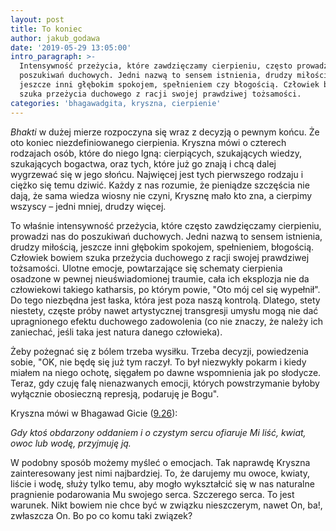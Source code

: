```yaml
---
layout: post
title: To koniec
author: jakub_godawa
date: '2019-05-29 13:05:00'
intro_paragraph: >-
  Intensywność przeżycia, które zawdzięczamy cierpieniu, często prowadzi nas do
  poszukiwań duchowych. Jedni nazwą to sensem istnienia, drudzy miłością,
  jeszcze inni głębokim spokojem, spełnieniem czy błogością. Człowiek bowiem
  szuka przeżycia duchowego z racji swojej prawdziwej tożsamości.
categories: 'bhagawadgita, kryszna, cierpienie'
---
```

_Bhakti_ w dużej mierze rozpoczyna się wraz z decyzją o pewnym końcu. Że oto koniec niezdefiniowanego cierpienia. Kryszna mówi o czterech rodzajach osób, które do niego lgną: cierpiących, szukających wiedzy, szukających bogactwa, oraz tych, które już go znają i chcą dalej wygrzewać się w jego słońcu. Najwięcej jest tych pierwszego rodzaju i ciężko się temu dziwić. Każdy z nas rozumie, że pieniądze szczęścia nie dają, że sama wiedza wiosny nie czyni, Krysznę mało kto zna, a cierpimy wszyscy – jedni mniej, drudzy więcej.

To właśnie intensywność przeżycia, które często zawdzięczamy cierpieniu, prowadzi nas do poszukiwań duchowych. Jedni nazwą to sensem istnienia, drudzy miłością, jeszcze inni głębokim spokojem, spełnieniem, błogością. Człowiek bowiem szuka przeżycia duchowego z racji swojej prawdziwej tożsamości. Ulotne emocje, powtarzające się schematy cierpienia osadzone w pewnej nieuświadomionej traumie, cała ich eksplozja nie da człowiekowi takiego katharsis, po którym powie, "Oto mój cel się wypełnił". Do tego niezbędna jest łaska, która jest poza naszą kontrolą. Dlatego, stety niestety, częste próby nawet artystycznej transgresji umysłu mogą nie dać upragnionego efektu duchowego zadowolenia (co nie znaczy, że należy ich zaniechać, jeśli taka jest natura danego człowieka).

Żeby pożegnać się z bólem trzeba wysiłku. Trzeba decyzji, powiedzenia sobie, "OK, nie będę się już tym raczył. To był niezwykły pokarm i kiedy miałem na niego ochotę, sięgałem po dawne wspomnienia jak po słodycze. Teraz, gdy czuję falę nienazwanych emocji, których powstrzymanie byłoby wyłącznie obosieczną represją, podaruję je Bogu".

Kryszna mówi w Bhagawad Gicie ([9.26](http://www.bhagavadgita.eu/?p=4017)): 

_Gdy ktoś obdarzony oddaniem i o czystym sercu ofiaruje Mi liść, kwiat, owoc lub wodę, przyjmuję ją._

W podobny sposób możemy myśleć o emocjach. Tak naprawdę Kryszna zainteresowany jest nimi najbardziej. To, że darujemy mu owoce, kwiaty, liście i wodę, służy tylko temu, aby mogło wykształcić się w nas naturalne pragnienie podarowania Mu swojego serca. Szczerego serca. To jest warunek. Nikt bowiem nie chce być w związku nieszczerym, nawet On, ba!, zwłaszcza On. Bo po co komu taki związek?
